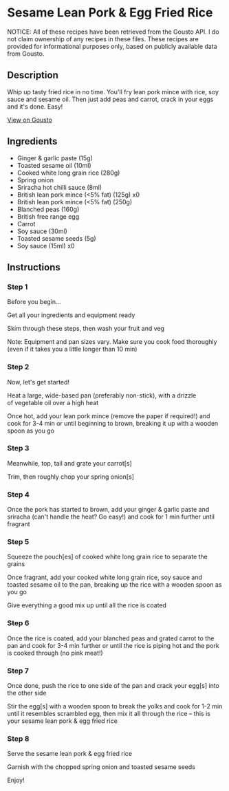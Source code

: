 # Sesame Lean Pork & Egg Fried Rice

NOTICE: All of these recipes have been retrieved from the Gousto API. I do not claim ownership of any recipes in these files. These recipes are provided for informational purposes only, based on publicly available data from Gousto.

## Description

Whip up tasty fried rice in no time. You'll fry lean pork mince with rice, soy sauce and sesame oil. Then just add peas and carrot, crack in your eggs and it's done. Easy!

[View on Gousto](https://www.gousto.co.uk/recipes/cookbook/sesame-lean-pork-egg-fried-rice)

## Ingredients

- Ginger & garlic paste (15g)
- Toasted sesame oil (10ml)
- Cooked white long grain rice (280g)
- Spring onion
- Sriracha hot chilli sauce (8ml)
- British lean pork mince (<5% fat) (125g) x0
- British lean pork mince (<5% fat) (250g)
- Blanched peas (160g)
- British free range egg
- Carrot
- Soy sauce (30ml)
- Toasted sesame seeds (5g)
- Soy sauce (15ml) x0

## Instructions


### Step 1

Before you begin...

Get all your ingredients and equipment ready

Skim through these steps, then wash your fruit and veg

Note: Equipment and pan sizes vary. Make sure you cook food thoroughly (even if it takes you a little longer than 10 min)


### Step 2

Now, let's get started!

Heat a large, wide-based pan (preferably non-stick), with a drizzle of vegetable oil over a high heat

Once hot, add your lean pork mince (remove the paper if required!) and cook for 3-4 min or until beginning to brown, breaking it up with a wooden spoon as you go


### Step 3

Meanwhile, top, tail and grate your carrot[s]

Trim, then roughly chop your spring onion[s]


### Step 4

Once the pork has started to brown, add your ginger & garlic paste and sriracha (can't handle the heat? Go easy!) and cook for 1 min further until fragrant


### Step 5

Squeeze the pouch[es] of cooked white long grain rice to separate the grains

Once fragrant, add your cooked white long grain rice, soy sauce and toasted sesame oil to the pan, breaking up the rice with a wooden spoon as you go

Give everything a good mix up until all the rice is coated


### Step 6

Once the rice is coated, add your blanched peas and grated carrot to the pan and cook for 3-4 min further or until the rice is piping hot and the pork is cooked through (no pink meat!)


### Step 7

Once done, push the rice to one side of the pan and crack your egg[s] into the other side

Stir the egg[s] with a wooden spoon to break the yolks and cook for 1-2 min until it resembles scrambled egg, then mix it all through the rice – this is your sesame lean pork & egg fried rice

### Step 8

Serve the sesame lean pork & egg fried rice

Garnish with the chopped spring onion and toasted sesame seeds

Enjoy!

